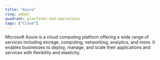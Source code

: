```yaml
---
title: "Azure"
ring: adopt
quadrant: platforms-and-operations
tags: ["Cloud"]
---
```


Microsoft Azure is a cloud computing platform offering a wide range of services including storage, computing, networking, analytics, and more. It enables businesses to deploy, manage, and scale their applications and services with flexibility and elasticity.
